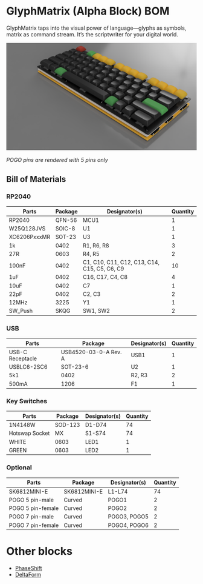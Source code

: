# GlyphMatrix (Alpha Block) BOM

GlyphMatrix taps into the visual power of language—glyphs as symbols, matrix as command stream. It’s the scriptwriter for your digital world.

![](../img/GlyphMatrix-side-view.png)

*POGO pins are rendered with 5 pins only*

## Bill of Materials

### RP2040

| Parts            | Package     | Designator(s)                                                                                                         | Quantity |
|------------------|-------------|-----------------------------------------------------------------------------------------------------------------------|----------|
| RP2040           | QFN-56      | MCU1                                                                                                                  | 1        |
| W25Q128JVS       | SOIC-8      | U1                                                                                                                    | 1        |
| XC6206PxxxMR     | SOT-23      | U3                                                                                                                    | 1        |
| 1k               | 0402        | R1, R6, R8                                                                                                            | 3        |
| 27R              | 0603        | R4, R5                                                                                                                | 2        |
| 100nF            | 0402        | C1, C10, C11, C12, C13, C14, C15, C5, C6, C9                                                                          | 10       |
| 1uF              | 0402        | C16, C17, C4, C8                                                                                                      | 4        |
| 10uF             | 0402        | C7                                                                                                                    | 1        |
| 22pF             | 0402        | C2, C3                                                                                                                | 2        |
| 12MHz            | 3225        | Y1                                                                                                                    | 1        |
| SW_Push          | SKQG        | SW1, SW2                                                                                                              | 2        |

### USB

| Parts            | Package               | Designator(s)                                                                                               | Quantity |
|------------------|-----------------------|-------------------------------------------------------------------------------------------------------------|----------|
| USB-C Receptacle | USB4520-03-0-A Rev. A | USB1                                                                                                        | 1        |
| USBLC6-2SC6      | SOT-23-6              | U2                                                                                                          | 1        |
| 5k1              | 0402                  | R2, R3                                                                                                      | 2        |
| 500mA            | 1206                  | F1                                                                                                          | 1        |

### Key Switches

| Parts            | Package     | Designator(s)                                                                                                         | Quantity |
|------------------|-------------|-----------------------------------------------------------------------------------------------------------------------|----------|
| 1N4148W          | SOD-123     | D1-D74                                                                                                                | 74       |
| Hotswap Socket   | MX          | S1-S74                                                                                                                | 74       |
| WHITE            | 0603        | LED1                                                                                                                  | 1        |
| GREEN            | 0603        | LED2                                                                                                                  | 1        |

### Optional

| Parts             | Package     | Designator(s)                                                                                                         | Quantity |
|-------------------|-------------|-----------------------------------------------------------------------------------------------------------------------|----------|
| SK6812MINI-E      | SK6812MINI-E| L1-L74                                                                                                                | 74       |
| POGO 5 pin-male   | Curved      | POGO1                                                                                                                 | 2        |
| POGO 5 pin-female | Curved      | POGO2                                                                                                                 | 2        |
| POGO 7 pin-male   | Curved      | POGO3, POGO5                                                                                                          | 2        |
| POGO 7 pin-female | Curved      | POGO4, POGO6                                                                                                          | 2        |

# Other blocks

* [PhaseShift](bom-phaseshift.md)
* [DeltaForm](bom-deltaform.md)
